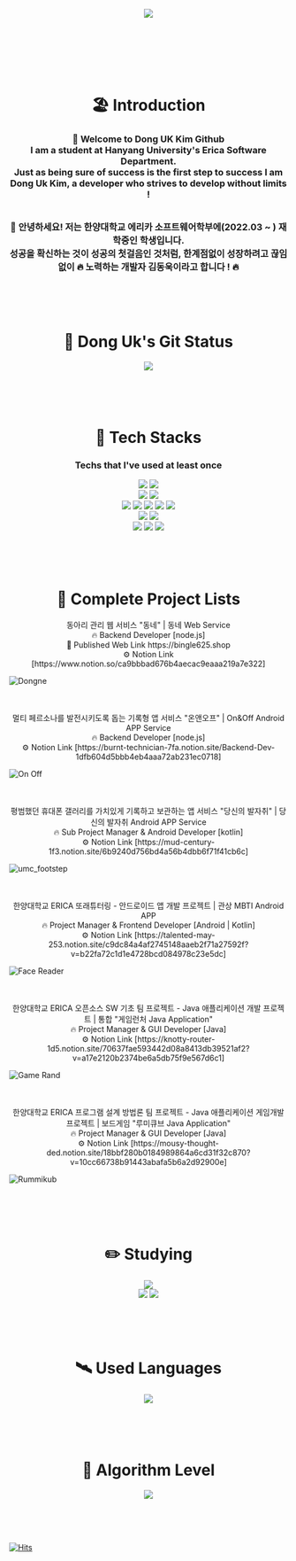 <p align="center">
<img src="https://capsule-render.vercel.app/api?type=Waving&color=33FFFF&height=300&section=header&text=Dong%20Uk's%20Github%20🏄&fontSize=80" />
</p><br/><br/><br/><br/><br/>

<h1 align="center">🏖 Introduction</h1>
<h3 align="center"> 👋 Welcome to Dong UK Kim Github </br>
I am a student at Hanyang University's Erica Software Department.</br>
Just as being sure of success is the first step to success
I am Dong Uk Kim, a developer who strives to develop without limits ! </br></br>

👋 안녕하세요! 저는 한양대학교 에리카 소프트웨어학부에(2022.03 ~ ) 재학중인 학생입니다. </br>
성공을 확신하는 것이 성공의 첫걸음인 것처럼, 한계점없이 성장하려고 끊임없이 🔥 노력하는 개발자 김동욱이라고 합니다 ! 🔥 </h3>
</br></br></br>



<h1 align="center">🚋 Dong Uk's Git Status</h1>
<p align="center">
<img src="https://github-readme-stats.vercel.app/api?username=UnivDonguk22&theme=blue-green"/>
</p>
</br></br></br>



<h1 align="center"> 🚀 Tech Stacks</h1>

<h3 align="center"> Techs that I've used at least once </h3>

<p align="center">
<img src="https://img.shields.io/badge/Python-3766AB?style=flat-square&logo=Python&logoColor=white"/>
<img src="https://img.shields.io/badge/C-A8B9CC?style=flat-square&logo=C&logoColor=white"/> </br>


<img src="https://img.shields.io/badge/Android-3DDC84?style=flat-square&logo=Android&logoColor=white"/>
<img src="https://img.shields.io/badge/Kotlin-7F52FF?style=flat-square&logo=Kotlin&logoColor=white"/></br>


<img src="https://img.shields.io/badge/AWS EC2-FF9900?style=flat-square&logo=Amazon EC2&logoColor=white"/>
<img src="https://img.shields.io/badge/MySQL-4479A1?style=flat-square&logo=MySQL&logoColor=white"/>
<img src="https://img.shields.io/badge/Node.js-339933?style=flat-square&logo=Node.js&logoColor=white"/>
<img src="https://img.shields.io/badge/Express-000000?style=flat-square&logo=Express&logoColor=white"/>
<img src="https://img.shields.io/badge/NGINX-009639?style=flat-square&logo=NGINX&logoColor=white"/> </br>


<img src="https://img.shields.io/badge/Postman-FF6C37?style=flat-square&logo=Postman&logoColor=white"/>
<img src="https://img.shields.io/badge/Swagger-85EA2D?style=flat-square&logo=Swagger&logoColor=white"/> </br>


<img src="https://img.shields.io/badge/Notion-000000?style=flat-square&logo=Notion&logoColor=white"/>
<img src="https://img.shields.io/badge/Slack-4A154B?style=flat-square&logo=Slack&logoColor=white"/>
<img src="https://img.shields.io/badge/Figma-232F3E?style=flat-square&logo=Figma&logoColor=white"/> </p>
</br></br></br>



<h1 align="center">🌉 Complete Project Lists</h1>
<p align="center"> 동아리 관리 웹 서비스 "동네" | 동네 Web Service </br> 
🔥 Backend Developer [node.js] </br>
📢 Published Web Link https://bingle625.shop </br>
⚙️ Notion Link [https://www.notion.so/ca9bbbad676b4aecac9eaaa219a7e322] </p>

![Dongne](https://user-images.githubusercontent.com/106023670/192161005-dcfebe82-dfe2-4527-bde8-aa927ef07884.png)
</br></br></br>

<p align="center"> 멀티 페르소나를 발전시키도록 돕는 기록형 앱 서비스 "온앤오프" | On&Off Android APP Service </br>
🔥 Backend Developer [node.js] </br>
⚙️ Notion Link [https://burnt-technician-7fa.notion.site/Backend-Dev-1dfb604d5bbb4eb4aaa72ab231ec0718]

![On Off](https://user-images.githubusercontent.com/106023670/192161215-7dc41ca2-2900-4373-b267-5dd7fa16e5e9.png)
</br></br></br>

<p align="center"> 평범했던 휴대폰 갤러리를 가치있게 기록하고 보관하는 앱 서비스 "당신의 발자취" | 당신의 발자취 Android APP Service </br>
🔥 Sub Project Manager & Android Developer [kotlin] </br>
⚙️ Notion Link [https://mud-century-1f3.notion.site/6b9240d756bd4a56b4dbb6f71f41cb6c]

![umc_footstep](https://user-images.githubusercontent.com/106023670/222886490-11a68d61-f450-452d-bd61-8cc49a97e4f4.png)
</br></br></br>

<p align="center"> 한양대학교 ERICA 또래튜터링 - 안드로이드 앱 개발 프로젝트 | 관상 MBTI Android APP </br>
🔥 Project Manager & Frontend Developer [Android | Kotlin] </br>
⚙️ Notion Link [https://talented-may-253.notion.site/c9dc84a4af2745148aaeb2f71a27592f?v=b22fa72c1d1e4728bcd084978c23e5dc]

![Face Reader](https://user-images.githubusercontent.com/106023670/215704099-a632f349-90b0-4043-b1de-9e8d723d25a4.png)
</br></br></br>

<p align="center"> 한양대학교 ERICA 오픈소스 SW 기초 팀 프로젝트 - Java 애플리케이션 개발 프로젝트 | 통합 "게임런처 Java Application" </br>
🔥 Project Manager & GUI Developer [Java] </br>
⚙️ Notion Link [https://knotty-router-1d5.notion.site/70637fae593442d08a8413db39521af2?v=a17e2120b2374be6a5db75f9e567d6c1]

![Game Rand](https://user-images.githubusercontent.com/106023670/215704083-21388824-83a5-450f-a3cf-72b37014f8aa.png)
</br></br></br>

<p align="center"> 한양대학교 ERICA 프로그램 설계 방법론 팀 프로젝트 - Java 애플리케이션 게임개발 프로젝트 | 보드게임 "루미큐브 Java Application" </br>
🔥 Project Manager & GUI Developer [Java] </br>
⚙️ Notion Link [https://mousy-thought-ded.notion.site/18bbf280b0184989864a6cd31f32c870?v=10cc66738b91443abafa5b6a2d92900e]

![Rummikub](https://user-images.githubusercontent.com/106023670/215704093-22eb89eb-9b5d-4625-b253-4c677e34c4d0.png)
</br></br></br></br></br>






<h1 align="center"> ✏️ Studying</h1>
<p align="center">
<img src="https://img.shields.io/badge/Python-3766AB?style=flat-square&logo=Python&logoColor=white"/> </br>

<img src="https://img.shields.io/badge/NestJs-E0234E?style=flat-square&logo=NestJs&logoColor=white"/>
<img src="https://img.shields.io/badge/TypeScript-3178C6?style=flat-square&logo=TypeScript&logoColor=white"/>

</p>
</br></br></br>



<h1 align="center">🛰 Used Languages</h1>

<p align="center">
<img src="https://github-readme-stats.vercel.app/api/top-langs/?username=UnivDonguk22&layout=compact&theme=vision-friendly-dark&langs_count=10"/>
</p>

</br>
</br>
</br>

<h1 align="center">🌱 Algorithm Level</h1>
<p align="center">
<img src="http://mazassumnida.wtf/api/v2/generate_badge?boj=kampo5096"/>
</p>
</br>
</br>
</br>


[![Hits](https://hits.seeyoufarm.com/api/count/incr/badge.svg?url=https%3A%2F%2Fgithub.com%2FUnivDonguk22&count_bg=%230DC0E3&title_bg=%231592C8&icon=&icon_color=%232A0ED5&title=hits&edge_flat=false)](https://hits.seeyoufarm.com)
